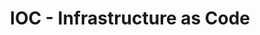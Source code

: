 ---
layout: post
title: IOC - Infrastructure as Code
published: true
order: 401
sub: 1
permalink: infra-as-code.html
---